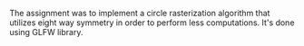 The assignment was to implement a circle rasterization algorithm that utilizes eight way symmetry in order to perform less computations. It's done using GLFW library.
